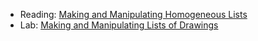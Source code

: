 * Reading: [Making and Manipulating Homogeneous Lists](../readings/homogeneous-lists-reading.html)
* Lab: [Making and Manipulating Lists of Drawings](../labs/lists-of-drawings-lab.html)
